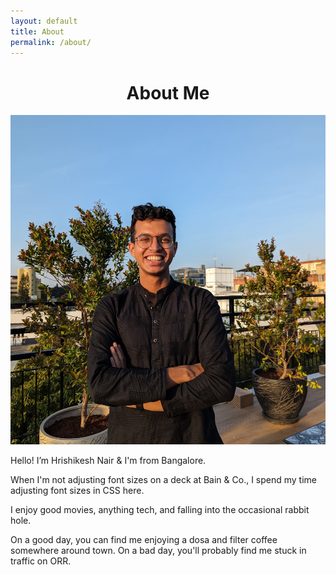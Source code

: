 ```yaml
---
layout: default
title: About
permalink: /about/
---
```


<h1 style="text-align: center;">About Me</h1>

<div class="about-wrapper">
  <div class="about-image">
    <img src="/images/profile.jpg" alt="Hrishikesh pic" />
  </div>
  <div class="about-text">
    <p>Hello! I’m Hrishikesh Nair & I'm from Bangalore.</p>
    <p>When I'm not adjusting font sizes on a deck at Bain & Co., I spend my time adjusting font sizes in CSS here.</p>
    <p>I enjoy good movies, anything tech, and falling into the occasional rabbit hole.</p>
	<p>On a good day, you can find me enjoying a dosa and filter coffee somewhere around town. On a bad day, you'll probably find me stuck in traffic on ORR.</p>

  </div>
</div>
